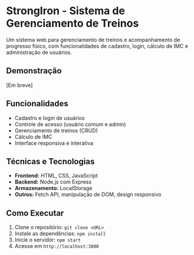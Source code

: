 # StrongIron - Sistema de Gerenciamento de Treinos

Um sistema web para gerenciamento de treinos e acompanhamento de progresso físico, com funcionalidades de cadastro, login, cálculo de IMC e administração de usuários.

## Demonstração
[Em breve]

## Funcionalidades
- Cadastro e login de usuários
- Controle de acesso (usuário comum e admin)
- Gerenciamento de treinos (CRUD)
- Cálculo de IMC
- Interface responsiva e interativa

## Técnicas e Tecnologias
- **Frontend:** HTML, CSS, JavaScript
- **Backend:** Node.js com Express
- **Armazenamento:** LocalStorage
- **Outros:** Fetch API, manipulação de DOM, design responsivo

## Como Executar
1. Clone o repositório: `git clone <URL>`
2. Instale as dependências: `npm install`
3. Inicie o servidor: `npm start`
4. Acesse em `http://localhost:3000`